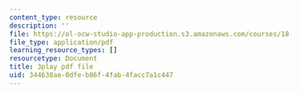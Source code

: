 ```yaml
---
content_type: resource
description: ''
file: https://ol-ocw-studio-app-production.s3.amazonaws.com/courses/18-01sc-single-variable-calculus-fall-2010/344638ae0dfeb86f4fab4facc7a1c447_MK_0QHbUnIA.pdf
file_type: application/pdf
learning_resource_types: []
resourcetype: Document
title: 3play pdf file
uid: 344638ae-0dfe-b86f-4fab-4facc7a1c447
---
```

